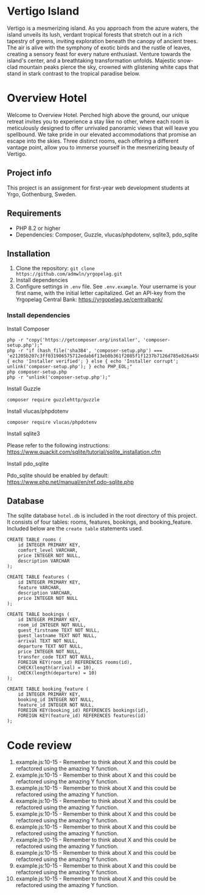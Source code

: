 # Vertigo Island

Vertigo is a mesmerizing island. As you approach from the azure waters, the island unveils its lush, verdant tropical forests that stretch out in a rich tapestry of greens, inviting exploration beneath the canopy of ancient trees. The air is alive with the symphony of exotic birds and the rustle of leaves, creating a sensory feast for every nature enthusiast. Venture towards the island's center, and a breathtaking transformation unfolds. Majestic snow-clad mountain peaks pierce the sky, crowned with glistening white caps that stand in stark contrast to the tropical paradise below.

# Overview Hotel

Welcome to Overview Hotel. Perched high above the ground, our unique retreat invites you to experience a stay like no other, where each room is meticulously designed to offer unrivaled panoramic views that will leave you spellbound. We take pride in our elevated accommodations that promise an escape into the skies. Three distinct rooms, each offering a different vantage point, allow you to immerse yourself in the mesmerizing beauty of Vertigo.

## Project info

This project is an assignment for first-year web development students at Yrgo, Gothenburg, Sweden.

## Requirements

-   PHP 8.2 or higher
-   Dependencies: Composer, Guzzle, vlucas/phpdotenv, sqlite3, pdo_sqlite

## Installation

1. Clone the repository: `git clone https://github.com/admwln/yrgopelag.git`
2. Install dependencies
3. Configure settings in `.env` file. See `.env.example`. Your username is your first name, with the initial letter capitalized. Get an API-key from the Yrgopelag Central Bank: https://yrgopelag.se/centralbank/

### Install dependencies

Install Composer

```
php -r "copy('https://getcomposer.org/installer', 'composer-setup.php');"
php -r "if (hash_file('sha384', 'composer-setup.php') === 'e21205b207c3ff031906575712edab6f13eb0b361f2085f1f1237b7126d785e826a450292b6cfd1d64d92e6563bbde02') { echo 'Installer verified'; } else { echo 'Installer corrupt'; unlink('composer-setup.php'); } echo PHP_EOL;"
php composer-setup.php
php -r "unlink('composer-setup.php');"
```

Install Guzzle

```
composer require guzzlehttp/guzzle
```

Install vlucas/phpdotenv

```
composer require vlucas/phpdotenv
```

Install sqlite3

Please refer to the following instructions:
https://www.quackit.com/sqlite/tutorial/sqlite_installation.cfm

Install pdo_sqlite

Pdo_sqlite should be enabled by default:
https://www.php.net/manual/en/ref.pdo-sqlite.php

## Database

The sqlite database `hotel.db` is included in the root directory of this project. It consists of four tables: rooms, features, bookings, and booking_feature. Included below are the `create table` statements used.

```
CREATE TABLE rooms (
    id INTEGER PRIMARY KEY,
    comfort_level VARCHAR,
    price INTEGER NOT NULL,
    description VARCHAR
);

CREATE TABLE features (
    id INTEGER PRIMARY KEY,
    feature VARCHAR,
    description VARCHAR,
    price INTEGER NOT NULL
);

CREATE TABLE bookings (
    id INTEGER PRIMARY KEY,
    room_id INTEGER NOT NULL,
    guest_firstname TEXT NOT NULL,
    guest_lastname TEXT NOT NULL,
    arrival TEXT NOT NULL,
    departure TEXT NOT NULL,
    price INTEGER NOT NULL,
    transfer_code TEXT NOT NULL,
	FOREIGN KEY(room_id) REFERENCES rooms(id),
    CHECK(length(arrival) = 10),
    CHECK(length(departure) = 10)
);

CREATE TABLE booking_feature (
	id INTEGER PRIMARY KEY,
	booking_id INTEGER NOT NULL,
	feature_id INTEGER NOT NULL,
	FOREIGN KEY(booking_id) REFERENCES bookings(id),
	FOREIGN KEY(feature_id) REFERENCES features(id)
);
```

# Code review

1. example.js:10-15 - Remember to think about X and this could be refactored using the amazing Y function.
2. example.js:10-15 - Remember to think about X and this could be refactored using the amazing Y function.
3. example.js:10-15 - Remember to think about X and this could be refactored using the amazing Y function.
4. example.js:10-15 - Remember to think about X and this could be refactored using the amazing Y function.
5. example.js:10-15 - Remember to think about X and this could be refactored using the amazing Y function.
6. example.js:10-15 - Remember to think about X and this could be refactored using the amazing Y function.
7. example.js:10-15 - Remember to think about X and this could be refactored using the amazing Y function.
8. example.js:10-15 - Remember to think about X and this could be refactored using the amazing Y function.
9. example.js:10-15 - Remember to think about X and this could be refactored using the amazing Y function.
10. example.js:10-15 - Remember to think about X and this could be refactored using the amazing Y function.
